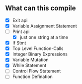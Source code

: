 ## What can this compile
- [x] Exit api
- [x] Variable Assignment Statement
- [ ] Print api
  - [x] just one string at a time
- [x] If Stmt
- [x] Top Level Function-Calls 
- [x] Integer Binary Expressions
- [x] Variable Mutation
- [x] While Statement
- [ ] Control Flow Statement
- [ ] Function Defination
